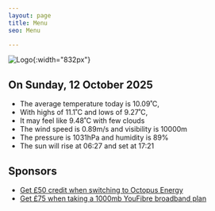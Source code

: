 ```yaml
---
layout: page
title: Menu
seo: Menu

---
```


![Logo](/images/logo.jpg){:width="832px"}

<!-- weather_marker starts -->
## On Sunday, 12 October 2025

- The average temperature today is 10.09˚C,
- With highs of 11.1˚C and lows of 9.27˚C,
- It may feel like 9.48˚C with few clouds
- The wind speed is 0.89m/s and visibility is 10000m
- The pressure is 1031hPa and humidity is 89%
- The sun will rise at 06:27 and set at 17:21

<!-- weather_marker ends -->

## Sponsors

- [Get £50 credit when switching to Octopus Energy](https://bit.ly/3oD1nnS)
- [Get £75 when taking a 1000mb YouFibre broadband plan](https://aklam.io/91zWhU?)

